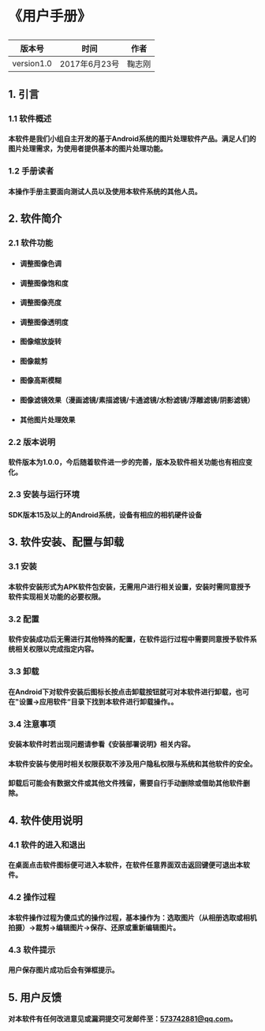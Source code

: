 # 《用户手册》
## 
版本号 | 时间 | 作者
---|--- | ---
version1.0 | 2017年6月23号 | 鞠志刚

## 1. 引言
### 1.1 软件概述
#### 本软件是我们小组自主开发的基于Android系统的图片处理软件产品。满足人们的图片处理需求，为使用者提供基本的图片处理功能。
### 1.2 手册读者
#### 本操作手册主要面向测试人员以及使用本软件系统的其他人员。
## 2. 软件简介
### 2.1 软件功能
- #### 调整图像色调
- #### 调整图像饱和度
- #### 调整图像亮度
- #### 调整图像透明度
- #### 图像缩放旋转
- #### 图像裁剪
- #### 图像高斯模糊
- #### 图像滤镜效果（漫画滤镜/素描滤镜/卡通滤镜/水粉滤镜/浮雕滤镜/阴影滤镜）
- #### 其他图片处理效果

### 2.2 版本说明
#### 软件版本为1.0.0，今后随着软件进一步的完善，版本及软件相关功能也有相应变化。
### 2.3 安装与运行环境
#### SDK版本15及以上的Android系统，设备有相应的相机硬件设备

## 3. 软件安装、配置与卸载
### 3.1 安装
#### 本软件安装形式为APK软件包安装，无需用户进行相关设置，安装时需同意授予软件实现相关功能的必要权限。
### 3.2 配置
#### 软件安装成功后无需进行其他特殊的配置，在软件运行过程中需要同意授予软件系统相关权限以完成指定内容。
### 3.3 卸载
#### 在Android下对软件安装后图标长按点击卸载按钮就可对本软件进行卸载，也可在"设置->应用软件“目录下找到本软件进行卸载操作。。
### 3.4 注意事项
#### 安装本软件时若出现问题请参看《安装部署说明》相关内容。
#### 本软件安装与使用时相关权限获取不涉及用户隐私权限与系统和其他软件的安全。
#### 卸载后可能会有数据文件或其他文件残留，需要自行手动删除或借助其他软件删除。

## 4. 软件使用说明
### 4.1 软件的进入和退出
#### 在桌面点击软件图标便可进入本软件，在软件任意界面双击返回键便可退出本软件。
### 4.2 操作过程
#### 本软件操作过程为傻瓜式的操作过程，基本操作为：选取图片（从相册选取或相机拍摄）->裁剪->编辑图片->保存、还原或重新编辑图片。
### 4.3 软件提示
#### 用户保存图片成功后会有弹框提示。
## 5. 用户反馈
#### 对本软件有任何改进意见或漏洞提交可发邮件至：573742881@qq.com。